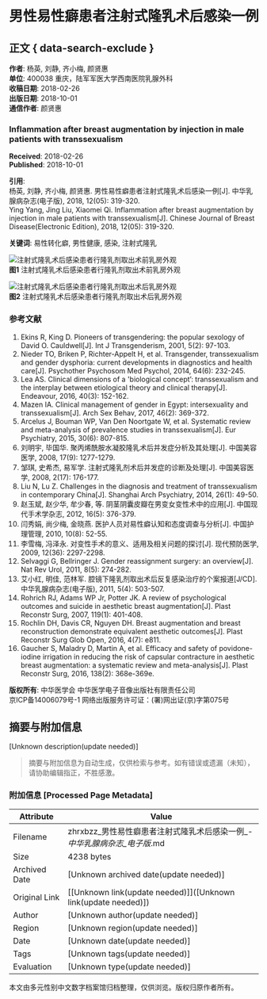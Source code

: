 # 男性易性癖患者注射式隆乳术后感染一例

## 正文 { data-search-exclude }


**作者**: 杨英, 刘静, 齐小梅, 颜贤惠  
**单位**: 400038 重庆，陆军军医大学西南医院乳腺外科  
**收稿日期**: 2018-02-26  
**出版日期**: 2018-10-01  
**通信作者**: 颜贤惠  

### Inflammation after breast augmentation by injection in male patients with transsexualism  
**Received**: 2018-02-26  
**Published**: 2018-10-01  

**引用**:  
杨英, 刘静, 齐小梅, 颜贤惠. 男性易性癖患者注射式隆乳术后感染一例[J]. 中华乳腺病杂志(电子版), 2018, 12(05): 319-320.  
Ying Yang, Jing Liu, Xiaomei Qi. Inflammation after breast augmentation by injection in male patients with transsexualism[J]. Chinese Journal of Breast Disease(Electronic Edition), 2018, 12(05): 319-320.  

**关键词**: 易性转化癖, 男性健康, 感染, 注射式隆乳  

![注射式隆乳术后感染患者行隆乳剂取出术前乳房外观](https://zhrxbzz.cma-cmc.com.cn/fileup/1674-0807/FIGURE/2018-12-5/Images/images/1674-0807-12-05-013-F001.png)  
**图1** 注射式隆乳术后感染患者行隆乳剂取出术前乳房外观  

![注射式隆乳术后感染患者行隆乳剂取出术后乳房外观](https://zhrxbzz.cma-cmc.com.cn/fileup/1674-0807/FIGURE/2018-12-5/Images/images/1674-0807-12-05-013-F002.png)  
**图2** 注射式隆乳术后感染患者行隆乳剂取出术后乳房外观  

### 参考文献
1. Ekins R, King D. Pioneers of transgendering: the popular sexology of David O. Cauldwell[J]. Int J Transgenderism, 2001, 5(2): 97-103.
2. Nieder TO, Briken P, Richter-Appelt H, et al. Transgender, transsexualism and gender dysphoria: current developments in diagnostics and health care[J]. Psychother Psychosom Med Psychol, 2014, 64(6): 232-245.
3. Lea AS. Clinical dimensions of a 'biological concept’: transsexualism and the interplay between etiological theory and clinical therapy[J]. Endeavour, 2016, 40(3): 152-162.
4. Mazen IA. Clinical management of gender in Egypt: intersexuality and transsexualism[J]. Arch Sex Behav, 2017, 46(2): 369-372.
5. Arcelus J, Bouman WP, Van Den Noortgate W, et al. Systematic review and meta-analysis of prevalence studies in transsexualism[J]. Eur Psychiatry, 2015, 30(6): 807-815.
6. 刘明宇, 毕国华. 聚丙烯酰胺水凝胶隆乳术后并发症分析及其处理[J]. 中国美容医学, 2008, 17(9): 1277-1279.
7. 邹琪, 史希杰, 易军学. 注射式隆乳剂术后并发症的诊断及处理[J]. 中国美容医学, 2008, 2(17): 176-177.
8. Liu N, Lu Z. Challenges in the diagnosis and treatment of transsexualism in contemporary China[J]. Shanghai Arch Psychiatry, 2014, 26(1): 49-50.
9. 赵玉斌, 赵少华, 牟少春, 等. 阴茎阴囊皮瓣在男变女变性术中的应用[J]. 中国现代手术学杂志, 2012, 16(5): 376-379.
10. 闫秀娟, 尚少梅, 金晓燕. 医护人员对易性癖认知和态度调查与分析[J]. 中国护理管理, 2010, 10(8): 52-55.
11. 李雪梅, 冯泽永. 对变性手术的意义、适用及相关问题的探讨[J]. 现代预防医学, 2009, 12(36): 2297-2298.
12. Selvaggi G, Bellringer J. Gender reassignment surgery: an overview[J]. Nat Rev Urol, 2011, 8(5): 274-282.
13. 艾小红, 明佳, 范林军. 腔镜下隆乳剂取出术后反复感染治疗的个案报道[J/CD]. 中华乳腺病杂志(电子版), 2011, 5(4): 503-507.
14. Rohrich RJ, Adams WP Jr, Potter JK. A review of psychological outcomes and suicide in aesthetic breast augmentation[J]. Plast Reconstr Surg, 2007, 119(1): 401-408.
15. Rochlin DH, Davis CR, Nguyen DH. Breast augmentation and breast reconstruction demonstrate equivalent aesthetic outcomes[J]. Plast Reconstr Surg Glob Open, 2016, 4(7): e811.
16. Gaucher S, Maladry D, Martin A, et al. Efficacy and safety of povidone-iodine irrigation in reducing the risk of capsular contracture in aesthetic breast augmentation: a systematic review and meta-analysis[J]. Plast Reconstr Surg, 2016, 138(2): 368e-369e.  

**版权所有**: 中华医学会 中华医学电子音像出版社有限责任公司  
京ICP备14006079号-1 网络出版服务许可证：(署)网出证(京)字第075号
<!-- tcd_original_link https://zhrxbzz.cma-cmc.com.cn/CN/10.3877/cma.j.issn.1674-0807.2018.05.013 -->


## 摘要与附加信息

<!-- tcd_abstract -->
[Unknown description(update needed)]
<!-- tcd_abstract_end -->

> 摘要与附加信息为自动生成，仅供检索与参考。如有错误或遗漏（未知），请协助编辑指正，不胜感激。

### 附加信息 [Processed Page Metadata]

| Attribute       | Value                                  |
|-----------------|----------------------------------------|
| Filename        | zhrxbzz_男性易性癖患者注射式隆乳术后感染一例_-_中华乳腺病杂志_电子版_.md                             |
| Size            | 4238 bytes                           |
| Archived Date   | [Unknown archived date(update needed)]                             |
| Original Link   | [[Unknown link(update needed)]]([Unknown link(update needed)])                       |
| Author          | [Unknown author(update needed)]                               |
| Region          | [Unknown region(update needed)]                               |
| Date            | [Unknown date(update needed)]                                 |
| Tags            | [Unknown tags(update needed)]                                 |
| Evaluation            | [Unknown type(update needed)]                                 |
<!-- tcd_table_end -->

本文由多元性别中文数字档案馆归档整理，仅供浏览。版权归原作者所有。
